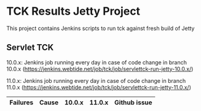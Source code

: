 TCK Results Jetty Project
=====================
This project contains Jenkins scripts to run tck against fresh build of Jetty

Servlet TCK
---------------------

10.0.x: Jenkins job running every day in case of code change in branch 10.0.x (https://jenkins.webtide.net/job/tck/job/servlettck-run-jetty-10.0.x/)

11.0.x: Jenkins job running every day in case of code change in branch 11.0.x (https://jenkins.webtide.net/job/tck/job/servlettck-run-jetty-11.0.x/)


| Failures | Cause | 10.0.x | 11.0.x | Github issue |
|----------|-------|--------|--------|--------------|



 




  


